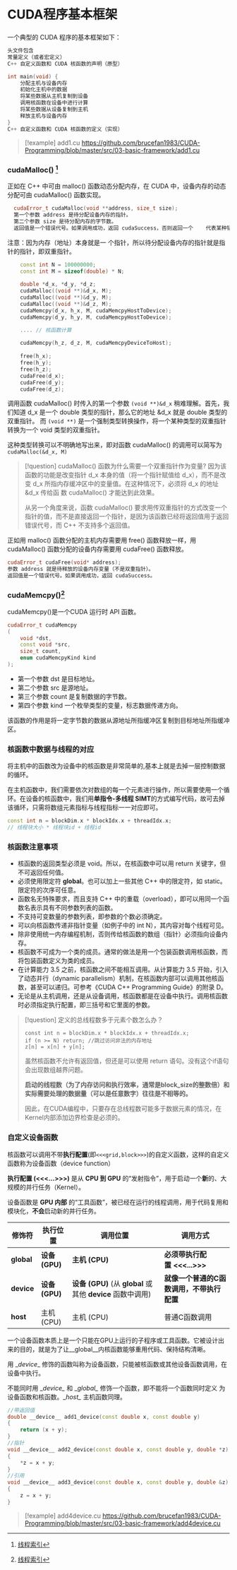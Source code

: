 # CUDA程序基本框架

###

一个典型的 CUDA 程序的基本框架如下：

```cpp
头文件包含  
常量定义（或者宏定义） 
C++ 自定义函数和 CUDA 核函数的声明（原型）

int main(void) { 
	分配主机与设备内存 
	初始化主机中的数据 
	将某些数据从主机复制到设备 
	调用核函数在设备中进行计算 
	将某些数据从设备复制到主机 
	释放主机与设备内存 
} 
C++ 自定义函数和 CUDA 核函数的定义（实现）

```

> [!example] add1.cu
> https://github.com/brucefan1983/CUDA-Programming/blob/master/src/03-basic-framework/add1.cu


### cudaMalloc() [^1]

正如在 C++ 中可由 malloc() 函数动态分配内存，在 CUDA 中，设备内存的动态分配可由 cudaMalloc() 函数实现。

```cpp
  cudaError_t cudaMalloc(void **address, size_t size);
  第一个参数 address 是待分配设备内存的指针。
  第二个参数 size 是待分配内存的字节数。
  返回值是一个错误代号。如果调用成功，返回 cudaSuccess，否则返回一个    代表某种错误的代号
```

注意：因为内存（地址）本身就是一 个指针，所以待分配设备内存的指针就是指针的指针，即双重指针。

```cpp
    const int N = 100000000;
    const int M = sizeof(double) * N;
    
    double *d_x, *d_y, *d_z;
    cudaMalloc((void **)&d_x, M);
    cudaMalloc((void **)&d_y, M);
    cudaMalloc((void **)&d_z, M);
    cudaMemcpy(d_x, h_x, M, cudaMemcpyHostToDevice);
    cudaMemcpy(d_y, h_y, M, cudaMemcpyHostToDevice);

	.... // 核函数计算
	
	cudaMemcpy(h_z, d_z, M, cudaMemcpyDeviceToHost);
	
	free(h_x);
    free(h_y);
    free(h_z);
    cudaFree(d_x);
    cudaFree(d_y);
    cudaFree(d_z);
```

调用函数 cudaMalloc() 时传入的第一个参数 `(void **)&d_x` 稍难理解。首先，我们知道 d_x 是一个 double 类型的指针，那么它的地址 &d_x 就是 double 类型的双重指针。 而 `(void **)` 是一个强制类型转换操作，将一个某种类型的双重指针转换为一个 void 类型的双重指针。

这种类型转换可以不明确地写出来，即对函数 cudaMalloc() 的调用可以简写为`cudaMalloc(&d_x, M)`

> [!question] cudaMalloc() 函数为什么需要一个双重指针作为变量?
> 因为该函数的功能是改变指针 d_x 本身的值（将一个指针赋值给 d_x），而不是改变 d_x 所指内存缓冲区中的变量值。在这种情况下，必须将 d_x 的地址&d_x 传给函 数 cudaMalloc() 才能达到此效果。
> 
> 从另一个角度来说，函数 cudaMalloc() 要求用传双重指针的方式改变一个指针的值，而不是直接返回一个指针，是因为该函数已经将返回值用于返回错误代号，而 C++ 不支持多个返回值。

正如用 malloc() 函数分配的主机内存需要用 free() 函数释放一样，用 cudaMalloc() 函数分配的设备内存需要用 cudaFree() 函数释放。

```cpp
cudaError_t cudaFree(void* address);
参数 address 就是待释放的设备内存变量（不是双重指针）。
返回值是一个错误代号。如果调用成功，返回 cudaSuccess。
```

### cudaMemcpy()[^2]

cudaMemcpy()是一个CUDA 运行时 API 函数。

```cpp
cudaError_t cudaMemcpy 
( 
	void *dst, 
	const void *src, 
	size_t count, 
	enum cudaMemcpyKind kind 
);
```

- 第一个参数 dst 是目标地址。 
- 第二个参数 src 是源地址。 
- 第三个参数 count 是复制数据的字节数。 
- 第四个参数 kind 一个枚举类型的变量，标志数据传递方向。

该函数的作用是将一定字节数的数据从源地址所指缓冲区复制到目标地址所指缓冲区。

### 核函数中数据与线程的对应

将主机中的函数改为设备中的核函数是非常简单的,基本上就是去掉一层控制数据的循环。

在主机函数中，我们需要依次对数组的每一个元素进行操作，所以需要使用一个循环。在设备的核函数中，我们用**单指令-多线程 SIMT**的方式编写代码，故可去掉该循环，只需将数组元素指标与线程指标一一对应即可。

```cpp
const int n = blockDim.x * blockIdx.x + threadIdx.x;
// 线程块大小 * 线程块id + 线程id
```

### 核函数注意事项

- 核函数的返回类型必须是 void。所以，在核函数中可以用 return 关键字，但不可返回任何值。 
- 必须使用限定符 __global__。也可以加上一些其他 C++ 中的限定符，如 static。限定符的次序可任意。 
-  函数名无特殊要求，而且支持 C++ 中的重载（overload），即可以用同一个函数名表示具有不同参数列表的函数。 
- 不支持可变数量的参数列表，即参数的个数必须确定。 
- 可以向核函数传递非指针变量（如例子中的 int N），其内容对每个线程可见。 
- 除非使用统一内存编程机制，否则传给核函数的数组（指针）必须指向设备内存。 
- 核函数不可成为一个类的成员。通常的做法是用一个包装函数调用核函数，而将包装函数定义为类的成员。 
- 在计算能力 3.5 之前，核函数之间不能相互调用。从计算能力 3.5 开始，引入了动态并行（dynamic parallelism）机制，在核函数内部可以调用其他核函数，甚至可以递归。可参考《CUDA C++ Programming Guide》的附录 D。  
- 无论是从主机调用，还是从设备调用，核函数都是在设备中执行。调用核函数时必须指定执行配置，即三括号和它里面的参数。

> [!question] 定义的总线程数多于元素个数怎么办？
> ```
> const int n = blockDim.x * blockIdx.x + threadIdx.x;
> if (n >= N) return; //跳过访问非法的内存地址
> z[n] = x[n] + y[n];
> ```
> 虽然核函数不允许有返回值，但还是可以使用 return 语句。没有这个if语句会出现数组越界问题。
>
> **启动的线程数（为了内存访问和执行效率，通常是block_size的整数倍）和实际需要处理的数据量（可以是任意数字）往往是不相等的。**
>
> 因此，在CUDA编程中，只要存在总线程数可能多于数据元素的情况，在Kernel内部添加边界检查是必须的。

### 自定义设备函数

核函数可以调用不带**执行配置**(即`<<<grid,block>>>`)的自定义函数，这样的自定义函数称为设备函数（device function）

**执行配置 (<<<...>>>)** 是从 **CPU 到 GPU** 的“发射指令”，用于启动一个**新**的、大规模的并行任务（Kernel）。

设备函数是 **GPU 内部** 的“工具函数”，被已经在运行的线程调用，用于代码复用和模块化，**不会**启动新的并行任务。

| 修饰符            | 执行位置         | 调用位置                                             | 调用方式                    |
| -------------- | ------------ | ------------------------------------------------ | ----------------------- |
| **__global__** | **设备 (GPU)** | **主机 (CPU)**                                     | **必须带执行配置 <<<...>>>**   |
| **__device__** | **设备 (GPU)** | **设备 (GPU)** (从 __global__ 或其他 __device__ 函数中调用) | **就像一个普通的C函数调用，不带执行配置** |
| **__host__**   | 主机 (CPU)     | 主机 (CPU)                                         | 普通C函数调用                 |


一个设备函数本质上是一个只能在GPU上运行的子程序或工具函数。它被设计出来的目的，就是为了让__global__内核函数能够重用代码、保持结构清晰。

用 \__device__ 修饰的函数叫称为设备函数，只能被核函数或其他设备函数调用，在设备中执行。

不能同时用 \__device\__ 和 \__global\__ 修饰一个函数，即不能将一个函数同时定义 为设备函数和核函数。\__host\__ 主机函数同理。


```cpp 
//带返回值
double __device__ add1_device(const double x, const double y)
{
    return (x + y);
}
//指针
void __device__ add2_device(const double x, const double y, double *z)
{
    *z = x + y;
}
//引用
void __device__ add3_device(const double x, const double y, double &z)
{
    z = x + y;
}
```

> [!example] add4device.cu
> https://github.com/brucefan1983/CUDA-Programming/blob/master/src/03-basic-framework/add4device.cu
> 

[^1]: [线程索引](../../../../files/books/MLSys/CUDA%20编程：基础与实践_樊哲勇.pdf#page=42)

[^2]: [线程索引](../../../../files/books/MLSys/CUDA%20编程：基础与实践_樊哲勇.pdf#page=44)
